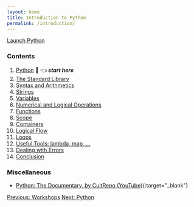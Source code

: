 ```yaml
---
layout: home
title: Introduction to Python
permalink: /introduction/
---
```


<div class="terminal-link"><div class="glowtext">
    <a href="/pythonlab/terminal/" target="_blank">Launch Python<span class="cursor"></span></a>
</div></div>

### Contents

1. [Python](00) 🐍 👈 ***start here***
1. [The Standard Library](01)
1. [Syntax and Arithmetics](02)
1. [Strings](03)
1. [Variables](04)
1. [Numerical and Logical Operations](05)
1. [Functions](06)
1. [Scope](07)
1. [Containers](08)
1. [Logical Flow](09)
1. [Loops](10)
1. [Useful Tools: lambda, map, ...](11)
1. [Dealing with Errors](12)
1. [Conclusion](13)

### Miscellaneous

- [Python: The Documentary, by CultRepo (YouTube)](https://www.youtube.com/watch?v=GfH4QL4VqJ0){:target="_blank"}

<div class="prevnextlinks">
    <a id="previous" href="/pythonlab/">Previous: Workshops</a>
    <a id="next" href="00">Next: Python</a>
</div>
<script src="{{ '/assets/js/navigation.js' | relative_url }}" defer></script>
